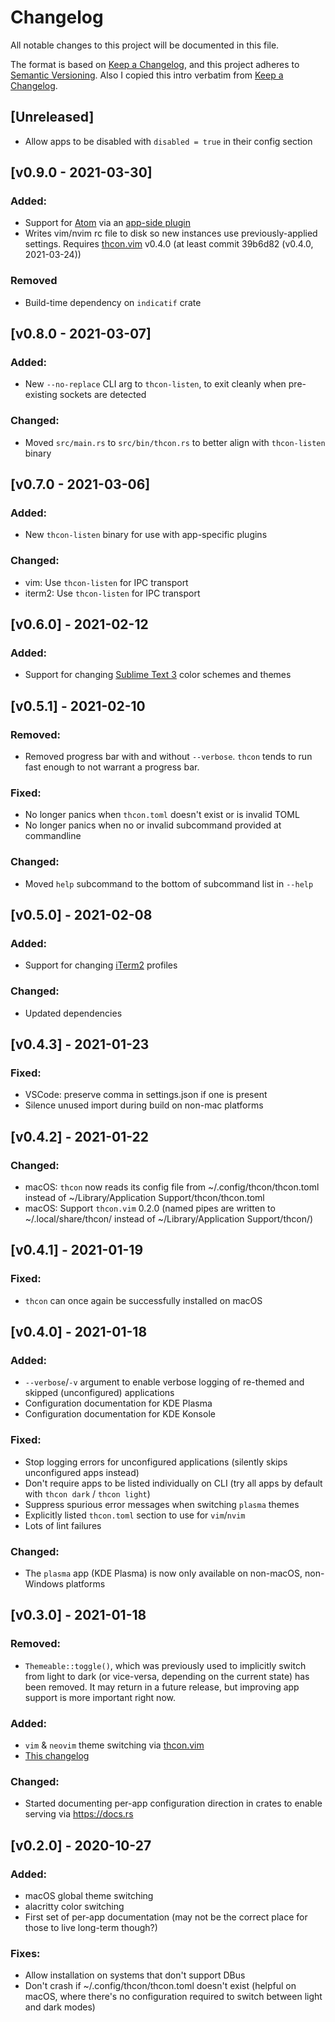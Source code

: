 # Changelog
All notable changes to this project will be documented in this file.

The format is based on [Keep a Changelog](https://keepachangelog.com/en/1.0.0/),
and this project adheres to [Semantic Versioning](https://semver.org/spec/v2.0.0.html).
Also I copied this intro verbatim from [Keep a Changelog](https://keepachangelog.com/en/1.0.0/).

## [Unreleased]
* Allow apps to be disabled with `disabled = true` in their config section

## [v0.9.0 - 2021-03-30]
### Added:
* Support for [Atom](https://atom.io) via an [app-side plugin](https://github.com/theme-controller/thcon-atom)
* Writes vim/nvim rc file to disk so new instances use previously-applied settings.  Requires
  [thcon.vim](https://github.com/theme-controller/thcon.vim) v0.4.0 (at least commit 39b6d82 (v0.4.0, 2021-03-24))

### Removed
* Build-time dependency on `indicatif` crate

## [v0.8.0 - 2021-03-07]
### Added:
* New `--no-replace` CLI arg to `thcon-listen`, to exit cleanly when pre-existing sockets are detected

### Changed:
* Moved `src/main.rs` to `src/bin/thcon.rs` to better align with `thcon-listen` binary

## [v0.7.0 - 2021-03-06]
### Added:
* New `thcon-listen` binary for use with app-specific plugins

### Changed:
* vim: Use `thcon-listen` for IPC transport
* iterm2: Use `thcon-listen` for IPC transport

## [v0.6.0] - 2021-02-12
### Added:
* Support for changing [Sublime Text 3](https://sublimetext.com) color schemes and themes

## [v0.5.1] - 2021-02-10
### Removed:
* Removed progress bar with and without `--verbose`.  `thcon` tends to run fast enough to not warrant a progress bar.

### Fixed:
* No longer panics when `thcon.toml` doesn't exist or is invalid TOML
* No longer panics when no or invalid subcommand provided at commandline

### Changed:
* Moved `help` subcommand to the bottom of subcommand list in `--help`

## [v0.5.0] - 2021-02-08
### Added:
* Support for changing [iTerm2](https://iterm2.com) profiles

### Changed:
* Updated dependencies

## [v0.4.3] - 2021-01-23
### Fixed:
* VSCode: preserve comma in settings.json if one is present
* Silence unused import during build on non-mac platforms

## [v0.4.2] - 2021-01-22
### Changed:
* macOS: `thcon` now reads its config file from ~/.config/thcon/thcon.toml instead of ~/Library/Application Support/thcon/thcon.toml
* macOS: Support `thcon.vim` 0.2.0 (named pipes are written to ~/.local/share/thcon/ instead of ~/Library/Application Support/thcon/)

## [v0.4.1] - 2021-01-19
### Fixed:
* `thcon` can once again be successfully installed on macOS

## [v0.4.0] - 2021-01-18
### Added:
* `--verbose`/`-v` argument to enable verbose logging of re-themed and skipped
  (unconfigured) applications
* Configuration documentation for KDE Plasma
* Configuration documentation for KDE Konsole

### Fixed:
* Stop logging errors for unconfigured applications (silently skips unconfigured
  apps instead)
* Don't require apps to be listed individually on CLI (try all apps by default
  with `thcon dark` / `thcon light`)
* Suppress spurious error messages when switching `plasma` themes
* Explicitly listed `thcon.toml` section to use for `vim`/`nvim`
* Lots of lint failures

### Changed:
* The `plasma` app (KDE Plasma) is now only available on non-macOS, non-Windows
  platforms

## [v0.3.0] - 2021-01-18

### Removed:
* `Themeable::toggle()`, which was previously used to implicitly switch
  from light to dark (or vice-versa, depending on the current state) has
  been removed.  It may return in a future release, but improving app
  support is more important right now.

### Added:
* `vim` & `neovim` theme switching via [thcon.vim](https://github.com/sjbarag/thcon.vim)
* [This changelog](./CHANGELOG.md)

### Changed:
* Started documenting per-app configuration direction in crates to
  enable serving via https://docs.rs


## [v0.2.0] - 2020-10-27
    
### Added:
* macOS global theme switching
* alacritty color switching
* First set of per-app documentation (may not be the correct place
  for those to live long-term though?)
    
### Fixes:
* Allow installation on systems that don't support DBus
* Don't crash if ~/.config/thcon/thcon.toml doesn't exist (helpful on
  macOS, where there's no configuration required to switch between light
  and dark modes)
